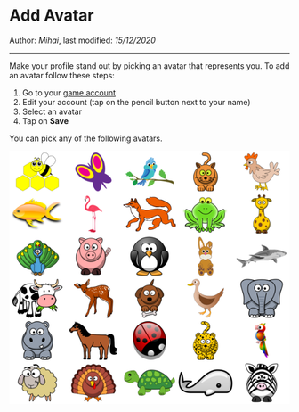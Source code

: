 ﻿# Add Avatar

Author: *Mihai*, last modified: _15/12/2020_

---

Make your profile stand out by picking an avatar that represents you. 
To add an avatar follow these steps:

1. Go to your [game account](https://frenzygames.net/custom/account)
1. Edit your account (tap on the pencil button next to your name)
1. Select an avatar
1. Tap on **Save**

You can pick any of the following avatars.

![Avatars](avatars.png)
